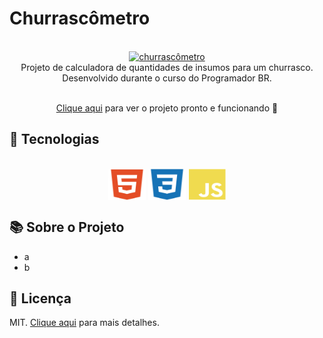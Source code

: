 # Churrascômetro

<br>
<div align="center">
  <a href="#">
    <img alt="churrascômetro" src="#" width="80%">
  </a>
  <br>
  Projeto de calculadora de quantidades de insumos para um churrasco.  <br>
  Desenvolvido durante o curso do Programador BR.
  <br><br>
  
  [Clique aqui](#) para ver o projeto pronto e funcionando 🥰
  
</div>

## 🚀 Tecnologias

<div style="display: inline_block" align="center"><br>
  <a href="/HTML/html.md"><img align="center" alt="HTML" height="50" width="60" src="https://github.com/devicons/devicon/blob/master/icons/html5/html5-plain.svg"></a>
  <a href="/CSS/css.md"><img align="center" alt="CSS" height="50" width="60" src="https://github.com/devicons/devicon/blob/master/icons/css3/css3-plain.svg"></a>
  <a href="/JavaScript/javascript.md"><img align="center" alt="JS" height="50" width="60" src="https://github.com/devicons/devicon/blob/master/icons/javascript/javascript-plain.svg"></a>
</div>

## 📚 Sobre o Projeto

- a
- b


## 📑 Licença

MIT. [Clique aqui](LICENSE) para mais detalhes.

